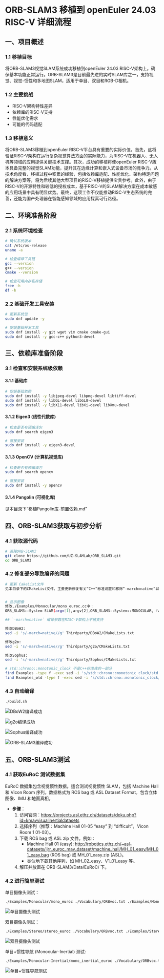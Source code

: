 # ORB-SLAM3 移植到 openEuler 24.03 RISC-V 详细流程

## 一、项目概述

### 1.1 移植目标
将ORB-SLAM3视觉SLAM系统成功移植到openEuler 24.03 RISC-V架构上，确保基本功能正常运行。ORB-SLAM3是目前最先进的实时SLAM库之一，支持视觉、视觉-惯性和多地图SLAM，适用于单目、双目和RGB-D相机。

### 1.2 主要挑战
- RISC-V架构特性差异
- 依赖库的RISC-V支持
- 性能优化需求
- 可能的代码适配

### 1.3 移植意义

将ORB-SLAM3移植到openEuler RISC-V平台具有重要的实际价值。首先，这将验证RISC-V架构在运行复杂视觉算法方面的实际能力，为RISC-V在机器人、无人机等领域的应用提供关键技术支撑。其次，成功的移植将使openEuler RISC-V版本具备完整的视觉SLAM功能，提升其在边缘计算和嵌入式设备市场的竞争力。从技术角度看，移植过程中积累的经验，包括依赖库适配、性能优化、架构特定问题的解决方案等，将为后续其他大型项目的RISC-V移植提供宝贵参考。此外，由于RISC-V的开源特性和较低的授权成本，基于RISC-V的SLAM解决方案在成本敏感的应用场景中具有明显优势。最终，这项工作不仅能推动RISC-V生态系统的完善，还能为国产处理器在智能感知领域的应用探索可行路径。

## 二、环境准备阶段

### 2.1 系统环境检查
```bash
# 确认系统版本
cat /etc/os-release
uname -a

# 检查编译工具链
gcc --version
g++ --version
cmake --version

# 检查可用内存和存储
free -h
df -h
```

### 2.2 基础开发工具安装
```bash
# 更新系统包
sudo dnf update -y

# 安装基础开发工具
sudo dnf install -y git wget vim cmake cmake-gui
sudo dnf install -y gcc-c++ python3-devel
```

## 三、依赖库准备阶段

### 3.1 检查和安装系统级依赖

#### 3.1.1 基础库
```bash
# 安装基础依赖
sudo dnf install -y libjpeg-devel libpng-devel libtiff-devel
sudo dnf install -y libGL-devel libGLU-devel
sudo dnf install -y libX11-devel libXi-devel libXmu-devel
```

#### 3.1.2 Eigen3 (线性代数库)
```bash
# 检查是否有预编译包
sudo dnf search eigen3

# 直接安装
sudo dnf install -y eigen3-devel

```

#### 3.1.3 OpenCV (计算机视觉库)
```bash
# 检查是否有预编译包
sudo dnf search opencv

# 直接安装
sudo dnf install -y opencv
```

#### 3.1.4 Pangolin (可视化库)

见本目录下“移植Pangolin库-前置依赖.md”


## 四、ORB-SLAM3获取与初步分析

### 4.1 获取源代码
```bash
# 克隆ORB-SLAM3
git clone https://github.com/UZ-SLAMLab/ORB_SLAM3.git
cd ORB_SLAM3

```

### 4.2 修复部分导致编译的问题

```bash
# 更新 CakeList文件
见本目录下的CMakeList文件，主要更新修复有关“C++”标准设置和移除“-march=native“以适配ricv架构


# 显示图像
修改./Examples/Monocular/mono_euroc.cc中：
ORB_SLAM3::System SLAM(argv[1],argv[2],ORB_SLAM3::System::MONOCULAR, false);  --》 ORB_SLAM3::System SLAM(argv[1],argv[2],ORB_SLAM3::System::MONOCULAR, true);

## `-march=native` 编译参数在RISC-V架构上不被支持

修改DBoW2:
sed -i 's/-march=native//g' Thirdparty/DBoW2/CMakeLists.txt

修改g2o:
sed -i 's/-march=native//g' Thirdparty/g2o/CMakeLists.txt

修改Sophus:
sed -i 's/-march=native//g' Thirdparty/Sophus/CMakeLists.txt

# std::chrono::monotonic_clock 不是C++标准库的一部分
find Examples -type f -exec sed -i 's/std::chrono::monotonic_clock/std::chrono::steady_clock/g' {} +
find Examples_old -type f -exec sed -i 's/std::chrono::monotonic_clock/std::chrono::steady_clock/g' {} +


```

### 4.3 自动编译

```bash
./build.sh

```

![DBoW2编译成功](./DBoW2编译成功.png)

![g2o编译成功](./g2o编译成功.png)

![Sophus编译成功](./Sophus编译成功.png)

![ORB-SLAM3编译成功](./ORB-SLAM3编译成功.png)

## 五、ORB-SLAM3测试

### 4.1 获取EuRoC 测试数据集

EuRoC 数据集包含视觉惯性数据，适合测试视觉惯性 SLAM，包括 Machine Hall 和 Vicon Room 序列。数据格式为 ROS bag 或 ASL Dataset Format，包含立体图像、IMU 和地面真相。

- **步骤**：
  1. 访问官网：https://projects.asl.ethz.ch/datasets/doku.php?id=kmavvisualinertialdatasets
  2. 选择序列（推荐：Machine Hall 01-05 “easy” 到 “difficult”，Vicon Room 1 01-03）。
  3. 下载 ROS bag 或 ASL zip 文件。例如：
     - Machine Hall 01 (easy): http://robotics.ethz.ch/~asl-datasets/ijrr_euroc_mav_dataset/machine_hall/MH_01_easy/MH_01_easy.bag (ROS bag) 或 MH_01_easy.zip (ASL)。
     - 类似地下载其他序列，如 MH_02_easy、V1_01_easy 等。
  4. 解压并放置在 ORB-SLAM3/Data/EuRoC/ 下。

### 4.2 进行简单测试

单目摄像头测试：

```bash
./Examples/Monocular/mono_euroc ./Vocabulary/ORBvoc.txt ./Examples/Monocular/EuRoC.yaml /home/openeuler/shared/Datasets/EuRoC/MH01 ./Examples/Monocular/EuRoC_TimeStamps/MH01.txt dataset-MH01_mono
```
![单目摄像头测试](./单目摄像头测试.gif)


双目摄像头测试：

```bash
./Examples/Stereo/stereo_euroc ./Vocabulary/ORBvoc.txt ./Examples/Stereo/EuRoC.yaml /home/openeuler/shared/Datasets/EuRoC/V101 ./Examples/Stereo/EuRoC_TimeStamps/V101.txt dataset-V101_stereo
```
![双目摄像头测试](./双目摄像头测试.gif)


单目+惯性导航 (Monocular-Inertial) 测试:
```bash
./Examples/Monocular-Inertial/mono_inertial_euroc ./Vocabulary/ORBvoc.txt ./Examples/Monocular-Inertial/EuRoC.yaml /home/openeuler/shared/Datasets/EuRoC/V101 ./Examples/Monocular-Inertial/EuRoC_TimeStamps/V101.txt dataset-V101_monoi
```
![单目+惯性导航测试](./单目+惯性导航测试.gif)


